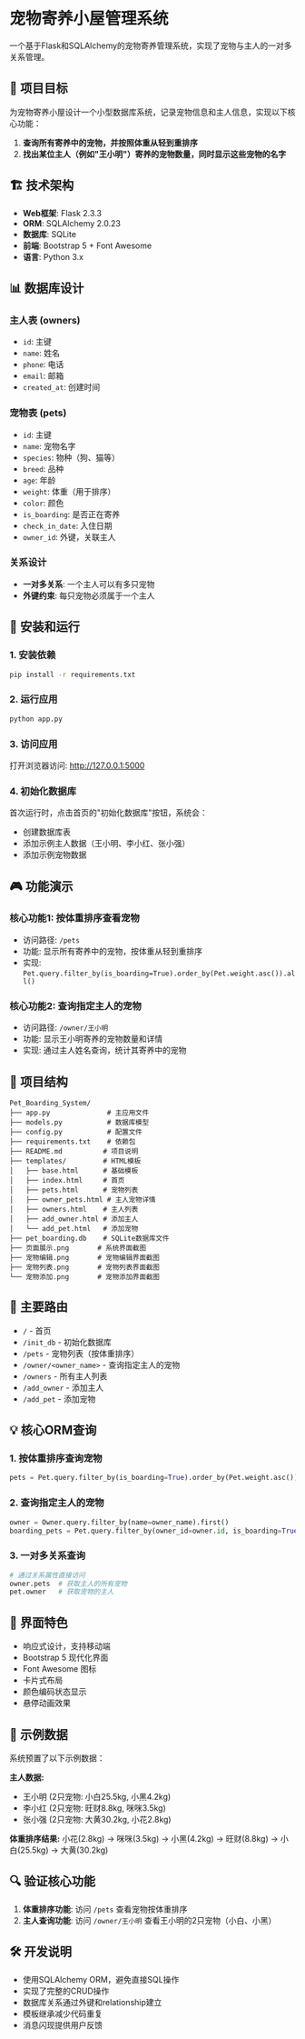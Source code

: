 # 宠物寄养小屋管理系统

一个基于Flask和SQLAlchemy的宠物寄养管理系统，实现了宠物与主人的一对多关系管理。

## 🎯 项目目标

为宠物寄养小屋设计一个小型数据库系统，记录宠物信息和主人信息，实现以下核心功能：

1. **查询所有寄养中的宠物，并按照体重从轻到重排序**
2. **找出某位主人（例如"王小明"）寄养的宠物数量，同时显示这些宠物的名字**

## 🏗️ 技术架构

- **Web框架**: Flask 2.3.3
- **ORM**: SQLAlchemy 2.0.23
- **数据库**: SQLite
- **前端**: Bootstrap 5 + Font Awesome
- **语言**: Python 3.x

## 📊 数据库设计

### 主人表 (owners)
- `id`: 主键
- `name`: 姓名
- `phone`: 电话
- `email`: 邮箱
- `created_at`: 创建时间

### 宠物表 (pets)
- `id`: 主键
- `name`: 宠物名字
- `species`: 物种（狗、猫等）
- `breed`: 品种
- `age`: 年龄
- `weight`: 体重（用于排序）
- `color`: 颜色
- `is_boarding`: 是否正在寄养
- `check_in_date`: 入住日期
- `owner_id`: 外键，关联主人

### 关系设计
- **一对多关系**: 一个主人可以有多只宠物
- **外键约束**: 每只宠物必须属于一个主人

## 🚀 安装和运行

### 1. 安装依赖
```bash
pip install -r requirements.txt
```

### 2. 运行应用
```bash
python app.py
```

### 3. 访问应用
打开浏览器访问: http://127.0.0.1:5000

### 4. 初始化数据库
首次运行时，点击首页的"初始化数据库"按钮，系统会：
- 创建数据库表
- 添加示例主人数据（王小明、李小红、张小强）
- 添加示例宠物数据

## 🎮 功能演示

### 核心功能1: 按体重排序查看宠物
- 访问路径: `/pets`
- 功能: 显示所有寄养中的宠物，按体重从轻到重排序
- 实现: `Pet.query.filter_by(is_boarding=True).order_by(Pet.weight.asc()).all()`

### 核心功能2: 查询指定主人的宠物
- 访问路径: `/owner/王小明`
- 功能: 显示王小明寄养的宠物数量和详情
- 实现: 通过主人姓名查询，统计其寄养中的宠物

## 📁 项目结构

```
Pet_Boarding_System/
├── app.py              # 主应用文件
├── models.py           # 数据库模型
├── config.py           # 配置文件
├── requirements.txt    # 依赖包
├── README.md          # 项目说明
├── templates/         # HTML模板
│   ├── base.html      # 基础模板
│   ├── index.html     # 首页
│   ├── pets.html      # 宠物列表
│   ├── owner_pets.html # 主人宠物详情
│   ├── owners.html    # 主人列表
│   ├── add_owner.html # 添加主人
│   └── add_pet.html   # 添加宠物
├── pet_boarding.db    # SQLite数据库文件
├── 页面展示.png       # 系统界面截图
├── 宠物编辑.png       # 宠物编辑界面截图
├── 宠物列表.png       # 宠物列表界面截图
└── 宠物添加.png       # 宠物添加界面截图
```

## 🔧 主要路由

- `/` - 首页
- `/init_db` - 初始化数据库
- `/pets` - 宠物列表（按体重排序）
- `/owner/<owner_name>` - 查询指定主人的宠物
- `/owners` - 所有主人列表
- `/add_owner` - 添加主人
- `/add_pet` - 添加宠物

## 💡 核心ORM查询

### 1. 按体重排序查询宠物
```python
pets = Pet.query.filter_by(is_boarding=True).order_by(Pet.weight.asc()).all()
```

### 2. 查询指定主人的宠物
```python
owner = Owner.query.filter_by(name=owner_name).first()
boarding_pets = Pet.query.filter_by(owner_id=owner.id, is_boarding=True).all()
```

### 3. 一对多关系查询
```python
# 通过关系属性直接访问
owner.pets  # 获取主人的所有宠物
pet.owner   # 获取宠物的主人
```

## 🎨 界面特色

- 响应式设计，支持移动端
- Bootstrap 5 现代化界面
- Font Awesome 图标
- 卡片式布局
- 颜色编码状态显示
- 悬停动画效果

## 📝 示例数据

系统预置了以下示例数据：

**主人数据:**
- 王小明 (2只宠物: 小白25.5kg, 小黑4.2kg)
- 李小红 (2只宠物: 旺财8.8kg, 咪咪3.5kg)  
- 张小强 (2只宠物: 大黄30.2kg, 小花2.8kg)

**体重排序结果:** 小花(2.8kg) → 咪咪(3.5kg) → 小黑(4.2kg) → 旺财(8.8kg) → 小白(25.5kg) → 大黄(30.2kg)

## 🔍 验证核心功能

1. **体重排序功能**: 访问 `/pets` 查看宠物按体重排序
2. **主人查询功能**: 访问 `/owner/王小明` 查看王小明的2只宠物（小白、小黑）

## 🛠️ 开发说明

- 使用SQLAlchemy ORM，避免直接SQL操作
- 实现了完整的CRUD操作
- 数据库关系通过外键和relationship建立
- 模板继承减少代码重复
- 消息闪现提供用户反馈 